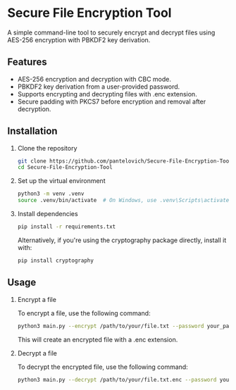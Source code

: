 # Secure File Encryption Tool

A simple command-line tool to securely encrypt and decrypt files using AES-256 encryption with PBKDF2 key derivation.

## Features

- AES-256 encryption and decryption with CBC mode.
- PBKDF2 key derivation from a user-provided password.
- Supports encrypting and decrypting files with .enc extension.
- Secure padding with PKCS7 before encryption and removal after decryption.

## Installation

1. Clone the repository

    ```bash
    git clone https://github.com/pantelovich/Secure-File-Encryption-Tool.git
    cd Secure-File-Encryption-Tool
    ```

2. Set up the virtual environment

    ```bash
    python3 -m venv .venv
    source .venv/bin/activate  # On Windows, use .venv\Scripts\activate
    ```

3. Install dependencies

    ```bash
    pip install -r requirements.txt
    ```

    Alternatively, if you're using the cryptography package directly, install it with:

    ```bash
    pip install cryptography
    ```

## Usage

1. Encrypt a file

    To encrypt a file, use the following command:

    ```bash
    python3 main.py --encrypt /path/to/your/file.txt --password your_password
    ```

    This will create an encrypted file with a .enc extension.

2. Decrypt a file

    To decrypt the encrypted file, use the following command:

    ```bash
    python3 main.py --decrypt /path/to/your/file.txt.enc --password your_password
    ```